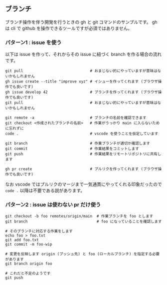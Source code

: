 ## ブランチ

ブランチ操作を伴う開発を行うときの gh と git コマンドのサンプルです。 gh は cli で github を操作できるツールですが必須ではありません。

### パターン1 : issue を使う

以下は issue を作って、それからその issue に紐づく branch を作る場合の流れです。

```
git pull                              # おまじない的にやっていますが意味はないかもしれません
gh issue create --title "improve xyz" # イシューを作ってくれます (ブラウザ操作でも良いです)
gh issue develop 42                   # ブランチを作ってくれます (ブラウザ操作でも良いです)
git pull                              # おまじない的にやっていますが意味はないかもしれません

git remote -a                         # ブランチの名前を確認できます
git checkout <作成されたブランチの名前>   # 作業がうっかり main に入らないために忘れずに
code .                                # vscode を使うことを仮定しています

git branch                            # 作業ブランチが適切か確認します
git commit                            # 作業結果をコミットします
git push                              # 作業結果をリモートリポジトリに共有します

gh pr create                          # プルリクを作ってくれます (ブラウザ操作でも良いです)
```

なお vscode ではプルリクのマージまで一気通貫にやってくれる印象だったので `code .` 以降は不要である説があります。

### パターン2 : issue は使わない pr だけ使う

```
git checkout -b foo remotes/origin/main  # 作業ブランチを foo とします
git branch                               # foo になっていることを確認します

# そのブランチに対応する作業をします
echo foo > foo.txt
git add foo.txt
git commit -m foo-wip

# 変更を反映します origin (プッシュ先) と foo (ローカルブランチ) を指定する必要があります
git branch origin foo

# これだと不足のようです
git push
```

